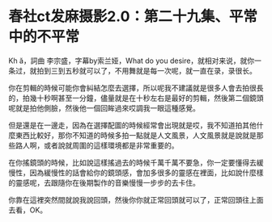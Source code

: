 # 春社ct发麻摄影2.0：第二十九集、平常中的不平常

Kh ă，詞曲 李宗盛，字幕by索兰娅，What do you desire，就相对来说，就你一条过，就拍到三到五秒就可以了，不用舞就是每一次呢，就一直在录，录很长。

你在剪輯的時候可能你會糾結怎麼去選擇，所以呢我不建議就是很多人會去拍很長的，拍幾十秒啊甚至一分鐘，儘量就是在十秒左右是最好的剪輯，然後第二個鏡頭呢就是拍他側臉，然後他一個回眸過來哎調我一眼這種感覺。

但是還是在一邊走，因為在選擇配圖的時候經常會出現就是哎，我不知道拍其他什麼東西比較好，那你不知道的時候多拍一點就是人文風景，人文風景就是說就是那些路人啊，或者說就周圍的這樣環境都是非常重要的。

在你搖鏡頭的時候，比如說這樣搖過去的時候千萬千萬不要急，你一定要懂得去緩慢性，因為緩慢性的話會給你的鏡頭感，會加多很多的靈感在裡面，比如說什麼樣的靈感呢，去跟隨你在後期製作的音樂慢慢一步步的去卡住。

你靠在這裡突然間就說我說回頭，然後你你就正常回頭就可以了，正常回頭往上面去看，OK。